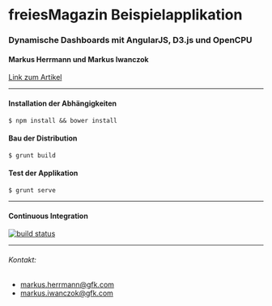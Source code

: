 freiesMagazin Beispielapplikation
============================

### Dynamische Dashboards mit AngularJS, D3.js und OpenCPU
#### Markus Herrmann und Markus Iwanczok
[Link zum Artikel](http://www.freiesmagazin.de/...tba)

----------
#### Installation der Abhängigkeiten
    $ npm install && bower install

#### Bau der Distribution
    $ grunt build

#### Test der Applikation

    $ grunt serve

----------

#### Continuous Integration 
[![build status](https://ci.compstat.de/projects/2/status.png?ref=master)](https://ci.compstat.de/projects/2?ref=master)

----------

###### Kontakt:

 - markus.herrmann@gfk.com
 - markus.iwanczok@gfk.com
 



